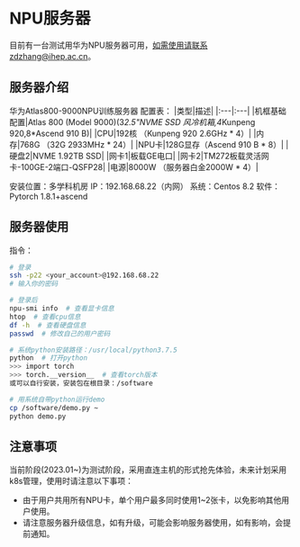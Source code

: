 

# NPU服务器

目前有一台测试用华为NPU服务器可用，如需使用请联系zdzhang@ihep.ac.cn。


## 服务器介绍

华为Atlas800-9000NPU训练服务器
配置表：
|类型|描述|
|:---|:---|
|机框基础配置|Atlas 800 (Model 9000)(3*2.5"NVME SSD 风冷机箱,4*Kunpeng 920,8*Ascend 910 B)|
|CPU|192核 （Kunpeng 920 2.6GHz * 4）|
|内存|768G （32G 2933MHz * 24）|
|NPU卡|128G显存（Ascend 910 B * 8）|
|硬盘2|NVME 1.92TB SSD|
|网卡1|板载GE电口|
|网卡2|TM272板载灵活网卡-100GE-2端口-QSFP28|
|电源|8000W （服务器白金2000W * 4）|


安装位置：多学科机房
IP：192.168.68.22（内网）
系统：Centos 8.2
软件：Pytorch 1.8.1+ascend


## 服务器使用
指令：
```bash
# 登录
ssh -p22 <your_account>@192.168.68.22
# 输入你的密码

# 登录后
npu-smi info  # 查看显卡信息
htop  # 查看cpu信息
df -h  # 查看硬盘信息
passwd  # 修改自己的用户密码

# 系统python安装路径：/usr/local/python3.7.5
python  # 打开python
>>> import torch
>>> torch.__version__  # 查看torch版本
或可以自行安装，安装包在根目录：/software

# 用系统自带python运行demo
cp /software/demo.py ~
python demo.py
```

## 注意事项

当前阶段(2023.01~)为测试阶段，采用直连主机的形式抢先体验，未来计划采用k8s管理，使用时请注意以下事项：

  * 由于用户共用所有NPU卡，单个用户最多同时使用1~2张卡，以免影响其他用户使用。
  * 请注意服务器升级信息，如有升级，可能会影响服务器使用，如有影响，会提前通知。